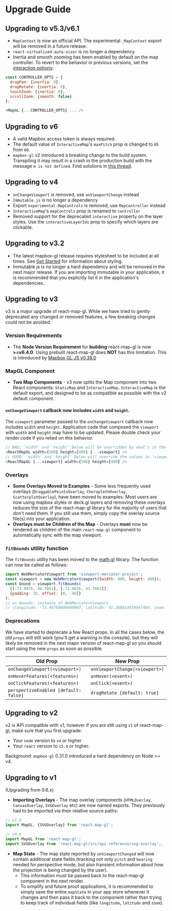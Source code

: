 # Upgrade Guide

## Upgrading to v5.3/v6.1

- `MapContext` is now an official API. The experimental `_MapContext` export will be removed in a future release.
- `react-virtualized-auto-sizer` is no longer a dependency.
- Inertia and smooth zooming has been enabled by default on the map controller. To revert to the behavior in previous versions, set the [interaction options](/docs/api-reference/interactive-map.md#interaction-options):

```js
const CONTROLLER_OPTS = {
  dragPan: {inertia: 0},
  dragRotate: {inertia: 0},
  touchZoom: {inertia: 0},
  scrollZoom: {smooth: false}
};

<MapGL {...CONTROLLER_OPTS} ... />
```

## Upgrading to v6

- A valid Mapbox access token is always required.
- The default value of `InteractiveMap`'s `maxPitch` prop is changed to `85` from `60`.
- `mapbox-gl` v2 introduced a breaking change to the build system. Transpiling it may result in a crash in the production build with the message `m is not defined`. Find solutions in [this thread](https://github.com/mapbox/mapbox-gl-js/issues/10173).

## Upgrading to v4

- `onChangeViewport` is removed, use `onViewportChange` instead
- `Immutable.js` is no longer a dependency
- Export `experimental.MapControls` is removed, use `MapController` instead
- `InteractiveMap`'s `mapControls` prop is renamed to `controller`
- Removed support for the deprecated `interactive` property on the layer styles. Use the `interactiveLayerIds` prop to specify which layers are clickable.

## Upgrading to v3.2

- The latest mapbox-gl release requires stylesheet to be included at all times. See [Get Started](/docs/get-started/get-started.md) for information about styling.
- Immutable.js is no longer a hard dependency and will be removed in the next major release. If you are importing immutable in your application, it is recommended that you explicitly list it in the application's dependencies.


## Upgrading to v3

v3 is a major upgrade of react-map-gl. While we have tried to gently deprecated any changed or removed features, a few breaking changes could not be avoided.


### Version Requirements

- The **Node Version Requirement** for **building** react-map-gl is now **>=v6.4.0**. Using prebuilt react-map-gl does **NOT** has this limitation. This is introduced by [Mapbox GL JS v0.38.0](https://github.com/mapbox/mapbox-gl-js/releases/tag/v0.38.0)


### MapGL Component

* **Two Map Components** - v3 now splits the Map component into two React components: `StaticMap` and `InteractiveMap`. `InteractiveMap` is the default export, and designed to be as compatible as possible with the v2 default component.


#### `onChangeViewport` callback now includes `width` and `height`.

The `viewport` parameter passed to the `onChangeViewport` callback now includes `width` and `height`. Application code that composed the `viewport` with `width` and `height` may have to be updated. Please double check your render code if you relied on this behavior.
```js
// BAD: 'width' and 'height' below will be overridden by what's in the 'viewport' object
<ReactMapGL width={500} height={400} {...viewport} />
// GOOD: 'width' and 'height' below will override the values in 'viewport'
<ReactMapGL {...viewport} width={500} height={400} />
```

### Overlays

* **Some Overlays Moved to Examples** -  Some less frequently used overlays (`DraggablePointsOverlay`, `ChoroplethOverlay`, `ScatterplotOverlay`), have been moved to examples. Most users are now using mapbox styles or deck.gl layers and removing these overlays reduces the size of the react-map-gl library for the majority of users that don't need them. If you still use them, simply copy the overlay source file(s) into your application.
* **Overlays must be Children of the Map** - Overlays **must** now be rendered as children of the main `react-map-gl` component to automatically sync with the map viewport.

### `fitBounds` utility function

The `fitBounds` utility has been moved to the [math.gl](https://github.com/uber-web/math.gl) library. The function can now be called as follows:

```js
import WebMercatorViewport from 'viewport-mercator-project';
const viewport = new WebMercatorViewport({width: 600, height: 400});
const bound = viewport.fitBounds(
  [[-73.9876, 40.7661], [-72.9876, 41.7661]],
  {padding: 20, offset: [0, -40]}
);
// => bounds: instance of WebMercatorViewport
// {longitude: -73.48760000000007, latitude: 41.268014439447484, zoom: 7.209231188444142}
```

### Deprecations

We have started to deprecate a few React props. In all the cases below, the old `props` will still work (you'll get a warning in the console), but they will likely be removed in the next major version of react-map-gl so you should start using the new `props` as soon as possible.

| Old Prop                        | New Prop |
| ---                             | --- |
| `onChangeViewport(<viewport>)`  | `onViewportChange(<viewport>)` |
| `onHoverFeatures(<features>)`   | `onHover(<event>)` |
| `onClickFeatures(<features>)`   | `onClick(<event>)` |
| `perspectiveEnabled [default: false]` | `dragRotate [default: true]`  |



## Upgrading to v2

v2 is API compatible with v1, however if you are still using `v1` of react-map-gl, make sure that you first upgrade:
* Your `node` version to `v4` or higher
* Your `react` version to `15.4` or higher.

Background: `mapbox-gl` 0.31.0 introduced a hard dependency on Node >= v4.


## Upgrading to v1

(Upgrading from 0.6.x)

* **Importing Overlays** - The map overlay components (`HTMLOverlay`, `CanvasOverlay`, `SVGOverlay` etc) are now named exports. They previously had to be imported via their relative source paths:

```js
// v1.0
import MapGL, {SVGOverlay} from 'react-map-gl';

// v0.6
import MapGL from 'react-map-gl';
import SVGOverlay from 'react-map-gl/src/api-reference/svg-overlay';.
```

* **Map State** - The map state reported by `onViewportChanged` will now contain additional state fields (tracking not only `pitch` and `bearing` needed for perspective mode, but also transient information about how the projection is being changed by the user).
    * This information must be passed back to the react-map-gl component in the next render.
    * To simplify and future proof applications, it is recommended to simply save the entire `mapState` in your app store whenever it changes and then pass it back to the component rather than trying to keep track of individual fields (like `longitude`, `latitude` and `zoom`).
